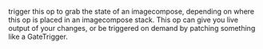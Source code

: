 trigger this op to grab the state of an imagecompose, depending on where this op is placed in an imagecompose stack. This op can give you live output of your changes, or be triggered on demand by patching something like a GateTrigger.